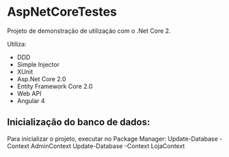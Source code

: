 # AspNetCoreTestes

Projeto de demonstração de utilização com o .Net Core 2.

Utiliza:
- DDD
- Simple Injector
- XUnit
- Asp.Net Core 2.0
- Entity Framework Core 2.0
- Web API
- Angular 4


## Inicialização do banco de dados:
Para inicializar o projeto, executar no Package Manager:
Update-Database -Context AdminContext
Update-Database -Context LojaContext
